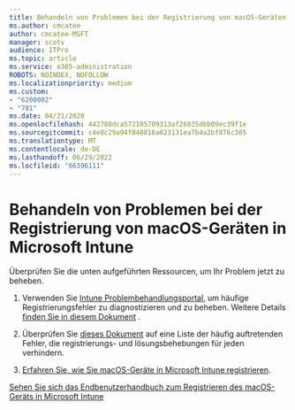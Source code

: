 ```yaml
---
title: Behandeln von Problemen bei der Registrierung von macOS-Geräten in Microsoft Intune
ms.author: cmcatee
author: cmcatee-MSFT
manager: scotv
audience: ITPro
ms.topic: article
ms.service: o365-administration
ROBOTS: NOINDEX, NOFOLLOW
ms.localizationpriority: medium
ms.custom:
- "6200002"
- "781"
ms.date: 04/21/2020
ms.openlocfilehash: 442780dca572105709313af26835dbb09ec39f1e
ms.sourcegitcommit: c4e8c29a94f840816a023131ea7b4a2bf876c305
ms.translationtype: MT
ms.contentlocale: de-DE
ms.lasthandoff: 06/29/2022
ms.locfileid: "66396111"
---
```

# <a name="troubleshoot-issues-with-enrolling-macos-devices-in-microsoft-intune"></a>Behandeln von Problemen bei der Registrierung von macOS-Geräten in Microsoft Intune

Überprüfen Sie die unten aufgeführten Ressourcen, um Ihr Problem jetzt zu beheben.
  
1. Verwenden Sie [Intune Problembehandlungsportal](https://devicemanagement.microsoft.com/#blade/Microsoft_Intune_DeviceSettings/TroubleshootBlade), um häufige Registrierungsfehler zu diagnostizieren und zu beheben. Weitere Details [finden Sie in diesem Dokument](https://docs.microsoft.com/intune/help-desk-operators) .

2. Überprüfen Sie [dieses Dokument](https://docs.microsoft.com/troubleshoot/mem/intune/troubleshoot-device-enrollment-in-intune) auf eine Liste der häufig auftretenden Fehler, die registrierungs- und lösungsbehebungen für jeden verhindern.

3. [Erfahren Sie, wie Sie macOS-Geräte in Microsoft Intune registrieren](https://docs.microsoft.com/intune/macos-enroll).

[Sehen Sie sich das Endbenutzerhandbuch zum Registrieren des macOS-Geräts in Microsoft Intune](https://docs.microsoft.com/intune-user-help/enroll-your-device-in-intune-macos-cp)
  